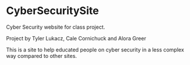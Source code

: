 # CyberSecuritySite
Cyber Security website for class project. 

Project by Tyler Lukacz, Cale Cornichuck and Alora Greer

This is a site to help educated people on cyber security in a less complex way compared to other sites. 

